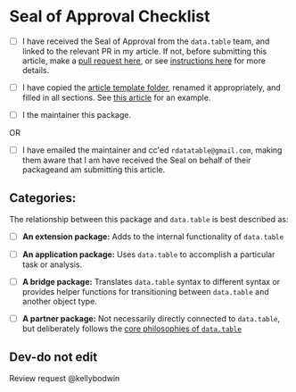 # Seal of Approval Checklist

- [ ] I have received the Seal of Approval from the `data.table` team, and linked to the relevant PR in my article.  If not, before submitting this article, make a [pull request here](), or see [instructions here]() for more details.

- [ ] I have copied the [article template folder](), renamed it appropriately, and filled in all sections.  See [this article](link) for an example.

- [ ] I the maintainer this package.

OR 

- [ ] I have emailed the maintainer and cc'ed `rdatatable@gmail.com`, making them aware that I am have received the Seal on behalf of their packageand am submitting this article.


## Categories:

The relationship between this package and `data.table` is best described as:

- [ ] **An extension package:** Adds to the internal functionality of `data.table`

- [ ] **An application package:** Uses `data.table` to accomplish a particular task or analysis.

- [ ] **A bridge package:** Translates `data.table` syntax to different syntax or provides helper functions for transitioning between `data.table` and another object type.

- [ ] **A partner package:** Not necessarily directly connected to `data.table`, but deliberately follows the [core philosophies of `data.table`]()


## Dev-do not edit

Review request @kellybodwin